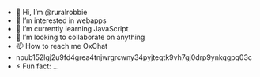 - 👋 Hi, I’m @ruralrobbie
- 👀 I’m interested in webapps
- 🌱 I’m currently learning JavaScript
- 💞️ I’m looking to collaborate on anything
- 📫 How to reach me OxChat
- npub152lgj2u9fd4grea4tnjwrgrcwny34pyjteqtk9vh7gj0drp9ynkqgpq03c
- ⚡ Fun fact: ...
